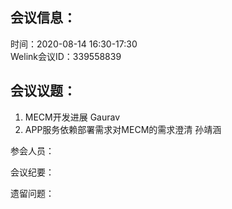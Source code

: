 会议信息：
------------

时间：2020-08-14 16:30-17:30  
Welink会议ID：339558839 


会议议题：
------------

1. MECM开发进展    Gaurav
2. APP服务依赖部署需求对MECM的需求澄清  孙靖涵


参会人员：  


会议纪要：

遗留问题：  
 

